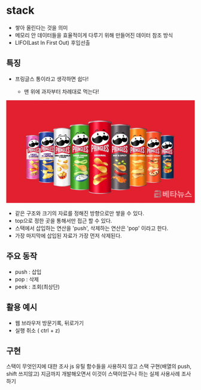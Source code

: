 # stack

- 쌓아 올린다는 것을 의미
- 메모리 안 데이터들을 효율적이게 다루기 위해 만들어진 데이터 참조 방식
- LIFO(Last In First Out) 후입선출

## 특징

- 프링글스 통이라고 생각하면 쉽다!

  - 맨 위에 과자부터 차례대로 먹는다!

![Alt text](image.png)

- 같은 구조와 크기의 자료를 정해진 방향으로만 쌓을 수 있다.
- top으로 정한 곳을 통해서만 접근 할 수 있다.
- 스택에서 삽입하는 연산을 'push', 삭제하는 연산은 'pop' 이라고 한다.
- 가장 마지막에 삽입된 자료가 가장 먼저 삭제된다.

## 주요 동작

- push : 삽입
- pop : 삭제
- peek : 조회(최상단)

## 활용 예시

- 웹 브라우저 방문기록, 뒤로가기
- 실행 취소 ( ctrl + z)

## 구현

스택이 무엇인지에 대한 조사
js 유틸 함수들을 사용하지 않고 스택 구현(배열의 push, shift 쓰지않고)
지금까지 개발해오면서 이것이 스택이었구나 하는 실제 사용사례 조사하기
